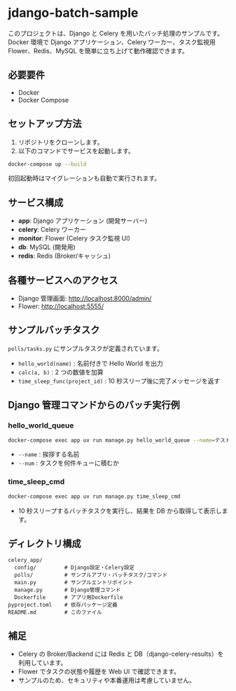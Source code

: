 # jdango-batch-sample

このプロジェクトは、Django と Celery を用いたバッチ処理のサンプルです。Docker 環境で Django アプリケーション、Celery ワーカー、タスク監視用 Flower、Redis、MySQL を簡単に立ち上げて動作確認できます。

## 必要要件

- Docker
- Docker Compose

## セットアップ方法

1. リポジトリをクローンします。
2. 以下のコマンドでサービスを起動します。

```bash
docker-compose up --build
```

初回起動時はマイグレーションも自動で実行されます。

## サービス構成

- **app**: Django アプリケーション (開発サーバー)
- **celery**: Celery ワーカー
- **monitor**: Flower (Celery タスク監視 UI)
- **db**: MySQL (開発用)
- **redis**: Redis (Broker/キャッシュ)

## 各種サービスへのアクセス

- Django 管理画面: [http://localhost:8000/admin/](http://localhost:8000/admin/)
- Flower: [http://localhost:5555/](http://localhost:5555/)

## サンプルバッチタスク

`polls/tasks.py` にサンプルタスクが定義されています。

- `hello_world(name)` : 名前付きで Hello World を出力
- `calc(a, b)` : 2 つの数値を加算
- `time_sleep_func(project_id)` : 10 秒スリープ後に完了メッセージを返す

## Django 管理コマンドからのバッチ実行例

### hello_world_queue

```bash
docker-compose exec app uv run manage.py hello_world_queue --name=テスト --num=3
```

- `--name` : 挨拶する名前
- `--num` : タスクを何件キューに積むか

### time_sleep_cmd

```bash
docker-compose exec app uv run manage.py time_sleep_cmd
```

- 10 秒スリープするバッチタスクを実行し、結果を DB から取得して表示します。

## ディレクトリ構成

```
celery_app/
  config/         # Django設定・Celery設定
  polls/          # サンプルアプリ・バッチタスク/コマンド
  main.py         # サンプルエントリポイント
  manage.py       # Django管理コマンド
  Dockerfile      # アプリ用Dockerfile
pyproject.toml    # 依存パッケージ定義
README.md         # このファイル
```

## 補足

- Celery の Broker/Backend には Redis と DB（django-celery-results）を利用しています。
- Flower でタスクの状態や履歴を Web UI で確認できます。
- サンプルのため、セキュリティや本番運用は考慮していません。

